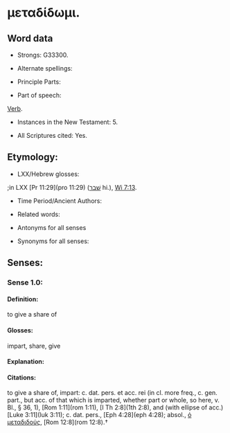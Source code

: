 # μεταδίδωμι.

<!-- Status: S2=NeedsReview -->
<!-- Lexica used for edits: BDAG, FFM, LN, A-S -->

## Word data

* Strongs: G33300.

* Alternate spellings:

* Principle Parts: 

* Part of speech: 

[Verb](http://ugg.readthedocs.io/en/latest/verb.html).

* Instances in the New Testament: 5.

* All Scriptures cited: Yes.

## Etymology: 

* LXX/Hebrew glosses: 

;in LXX [Pr 11:29](pro 11:29) ([שׁבר](//en-uhl/H7665) hi.), [Wi 7:13](wis.7.13).

* Time Period/Ancient Authors: 

* Related words: 

* Antonyms for all senses

* Synonyms for all senses: 

## Senses: 

### Sense  1.0: 

#### Definition: 

to give a share of

#### Glosses: 

impart, share, give

#### Explanation: 

#### Citations: 

to give a share of, impart: c. dat. pers. et acc. rei (in cl. more freq., c. gen. part., but acc. of that which is imparted, whether part or whole, so here, v. Bl., § 36, 1), [Rom 1:11](rom 1:11), [I Th 2:8](1th 2:8), and (with ellipse of acc.) [Luke 3:11](luk 3:11); c. dat. pers., [Eph 4:28](eph 4:28); absol., [ὁ μεταδιδούς](), [Rom 12:8](rom 12:8).†
